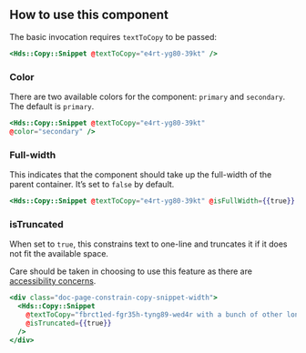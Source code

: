 ## How to use this component

The basic invocation requires `textToCopy` to be passed:

```handlebars
<Hds::Copy::Snippet @textToCopy="e4rt-yg80-39kt" />
```

### Color

There are two available colors for the component: `primary` and `secondary`. The default is `primary`.

```handlebars
<Hds::Copy::Snippet @textToCopy="e4rt-yg80-39kt"
@color="secondary" />
```

### Full-width

This indicates that the component should take up the full-width of the parent container. It’s set to `false` by default.

```handlebars
<Hds::Copy::Snippet @textToCopy="e4rt-yg80-39kt" @isFullWidth={{true}} />
```

### isTruncated

When set to `true`, this constrains text to one-line and truncates it if it does not fit the available space.

Care should be taken in choosing to use this feature as there are [accessibility concerns](/components/copy/snippet?tab=accessibility).

```handlebars
<div class="doc-page-constrain-copy-snippet-width">
  <Hds::Copy::Snippet
    @textToCopy="fbrct1ed-fgr35h-tyng89-wed4r with a bunch of other long text that should force truncation if truncation is set to true"
    @isTruncated={{true}}
  />
</div>
```
